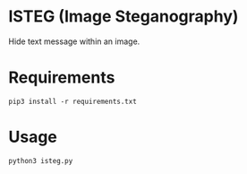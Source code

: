 # ISTEG (Image Steganography)

Hide text message within an image.

# Requirements
`pip3 install -r requirements.txt`

# Usage
```
python3 isteg.py
```


